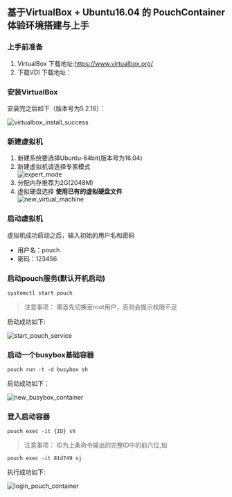 ## 基于VirtualBox + Ubuntu16.04 的 PouchContainer 体验环境搭建与上手
### 上手前准备
1. VirtualBox
  下载地址:https://www.virtualbox.org/
2. 下载VDI
  下载地址：
### 安装VirtualBox
安装完之后如下（版本号为5.2.16）：

![virtualbox_install_success](https://user-images.githubusercontent.com/16412949/43075642-ee1277c4-8eb3-11e8-8468-e7dd6f89a519.jpg)

### 新建虚拟机
1. 新建系统要选择Ubuntu-64bit(版本号为16.04)
2. 新建虚拟机请选择专家模式    
![expert_mode](https://user-images.githubusercontent.com/16412949/43078120-1956fccc-8ebc-11e8-97ee-b634893f0435.jpg)
3. 分配内存推荐为2G(2048M)
4. 虚拟硬盘选择 **使用已有的虚拟硬盘文件** </br>
![new_virtual_machine](https://user-images.githubusercontent.com/16412949/43075975-25046d90-8eb5-11e8-8687-c588d2396d21.jpg)

### 启动虚拟机
  虚拟机成功启动之后，输入初始的用户名和密码
  + 用户名：pouch
  + 密码：123456

### 启动pouch服务(默认开机启动)

  ```
  systemctl start pouch
  ```

  >注意事项：
   需首先切换至root用户，否则会提示权限不足

  启动成功如下:
  
  ![start_pouch_service](https://user-images.githubusercontent.com/16412949/43077720-e7ad3796-8eba-11e8-978a-26be58989c80.PNG)

### 启动一个busybox基础容器

  ```
  pouch run -t -d busybox sh
  ```

  启动成功如下：

  ![new_busybox_container](https://user-images.githubusercontent.com/16412949/43078533-539592b2-8ebd-11e8-8254-66aa56f12775.PNG)

### 登入启动容器

  ```
  pouch exec -it {ID} sh
  ```

  >注意事项：
     ID为上条命令输出的完整ID中的前六位,如

  ```
  pouch exec -it 81d749 sj
  ```

  执行成功如下:

  ![login_pouch_container](https://user-images.githubusercontent.com/16412949/43078850-2ab70938-8ebe-11e8-8c39-bbf9121f7dfb.PNG)
